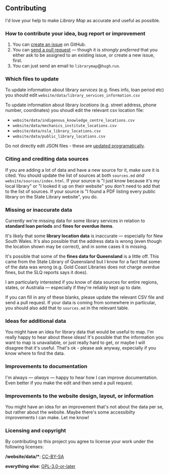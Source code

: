 ## Contributing

I'd love your help to make *Library Map* as accurate and useful as possible.

### How to contribute your idea, bug report or improvement

1. You can [create an issue](https://github.com/hughrun/public_library_map/issues) on GitHub.
2. You can [send a pull request](https://docs.github.com/en/github/.collaborating-with-issues-and-pull-requests/about-pull-requests) &mdash; though it is *strongly preferred* that you either ask to be assigned to an existing issue, or create a new issue, first.
3. You can just send an email to `librarymap`@`hugh`.`run`.

### Which files to update

To update information about library *services* (e.g. fines info, loan period etc) you should edit `website/data/library_services_information.csv`

To update information about library *locations* (e.g. street address, phone number, coordinates) you shoudl edit the relevant csv location file:

* `website/data/indigenous_knowledge_centre_locations.csv`
* `website/data/mechanics_institute_locations.csv`
* `website/data/nsla_library_locations.csv`
* `website/data/public_library_locations.csv`

Do not directly edit JSON files - these are [updated programatically](https://github.com/hughrun/public_library_map/blob/master/about.md#important-files-that-are-not-in-this-repository).

### Citing and crediting data sources

If you are adding a lot of data and have a new source for it, make sure it is cited. You should update the list of sources at both `sources.md` *and* `website/sources/index.html`. If your source is "I just know because it's my local library" or "I looked it up on their website" you don't need to add that to the list of sources. If your source is "I found a PDF listing every public library on the State Library website", you do.

### Missing or inaccurate data

Currently we're missing data for some library services in relation to **standard loan periods** and **fines for overdue items**.

It's likely that some **library location data** is inaccurate &mdash; especially for New South Wales. It's also possible that the address data is wrong (even though the location shown may be correct), and in some cases it is missing.

It's possible that some of the **fines data for Queensland** is a little off. This came from the State Library of Queensland but I know for a fact that some of the data was wrong (e.g. Gold Coast Libraries does not charge overdue fines, but the SLQ reports says it does).

I am particularly interested if you know of data sources for entire regions, states, or Australia &mdash; especially if they're reliably kept up to date.

If you can fill in any of these blanks, please update the relevant CSV file and send a pull request. If your data is coming from somewhere in particular, you should also add that to `sources.md` in the relevant table.

### Ideas for additional data

You might have an idea for library data that would be useful to map. I'm really happy to hear about these ideas! It's possible that the information you want to map is unavailable, or just really hard to get, or maybe I will disagree that it's useful. That's ok - please ask anyway, expecially if you know where to find the data.

### Improvements to documentation

I'm always &mdash; *always* &mdash; happy to hear how I can improve documentation. Even better if you make the edit and then send a pull request.

### Improvements to the website design, layout, or information

You might have an idea for an improvement that's not about the data per se, but rather about the website. Maybe there's some accessibilty improvements I can make. Let me know!

### Licensing and copyright

By contributing to this project you agree to license your work under the following licenses:

**/website/data/\***: [CC-BY-SA](https://creativecommons.org/licenses/by-sa/4.0/)

**everything else**: [GPL-3.0-or-later](https://www.gnu.org/licenses/gpl-3.0.txt)